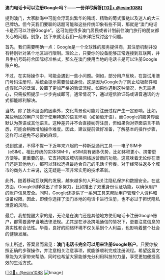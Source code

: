 **澳门电话卡可以注册Google吗？——一份详尽解答[[TG💪+ @esim1088](https://t.me/s/esim1088)]**

提到澳门，大家脑海中可能会浮现出繁华的赌场、精致的葡式蛋挞以及迷人的大三巴牌坊。但今天我们要聊的话题可能和这些传统印象有些不同，那就是“澳门电话卡是否可以注册Google”。这可能是很多澳门居民或者计划前往澳门旅行的朋友都关心的问题。别急，接下来就让我们一起来详细探讨这个问题。

首先，我们需要明确一点：Google是一个全球性的服务提供商，其注册机制并没有特别针对某个地区进行限制。理论上，只要你的设备能够正常连接到互联网，并且手机号码符合国际标准格式，那么在澳门使用当地的电话卡是可以注册Google账户的。

不过，在实际操作中，可能会遇到一些小问题。例如，部分用户反映，在尝试用澳门号码注册时，系统会提示需要验证身份。这是因为Google为了防止垃圾邮件和虚假账户的泛滥，设置了更加严格的验证流程。如果你遇到这种情况，也无需担心，只需按照提示一步步完成即可。通常情况下，通过短信验证码或语音通话的方式都能顺利解决。

当然，除了技术层面的因素外，文化背景也可能对注册过程产生一定影响。比如，某些地区的用户习惯于使用特定的语言环境（如葡萄牙语），而Google的服务界面默认为英语或其他语言。这种差异并不会直接妨碍注册，但如果你对界面语言不熟悉，可能会稍微增加操作难度。因此，建议提前做好准备，了解基本的操作步骤，这样可以避免不必要的麻烦。

说到这里，不得不提一下近年来兴起的一种新型通讯工具——电子SIM卡（eSIM）。相比传统的实体SIM卡，eSIM具有诸多优势，比如体积更小、携带更方便等。更重要的是，它支持跨区域切换网络运营商的功能，这意味着无论你在澳门还是其他地方，都可以轻松选择最适合自己的电话卡套餐。对于经常往返多个城市的商务人士来说，这无疑是一项非常实用的技术革新。

此外，随着移动互联网的发展，越来越多的人开始关注隐私保护和数据安全。在这方面，Google同样做出了许多努力，比如推出了双重身份认证功能，以确保用户的账户信息安全。同时，Google还提供了一系列工具来帮助用户管理个人资料和设备权限。因此，即使你选择了澳门本地的电话卡进行注册，也不必过于担忧隐私泄露的风险。

最后，我想提醒大家的是，无论是在澳门还是其他地方使用电话卡注册Google账户，都需要遵守当地法律法规。尤其是在涉及跨境通信的情况下，更要注意信息的真实性和合法性。毕竟，良好的网络环境不仅关系到个人利益，也影响着整个社会的健康发展。

综上所述，答案显而易见：**澳门电话卡完全可以用来注册Google账户**。只要你按照正确的步骤操作，并注意相关注意事项，就能够顺利完成注册流程。希望这篇文章能为大家带来帮助，同时也希望大家能够充分利用科技的力量，享受更加便捷高效的生活方式。

[[TG💪+ @esim1088](https://t.me/s/esim1088) ![Image](https://i.postimg.cc/4NQfJmqS/Snipaste-2025-05-13-00-14-12.png)]